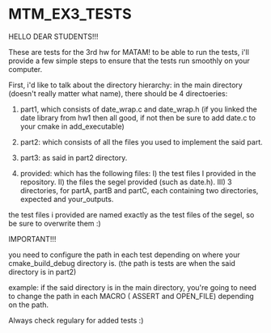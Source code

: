 # MTM_EX3_TESTS


HELLO DEAR STUDENTS!!!

These are tests for the 3rd hw for MATAM!
to be able to run the tests, i'll provide a few simple steps to ensure that the tests run smoothly on your computer.

First, i'd like to talk about the directory hierarchy:
in the main directory (doesn't really matter what name), there should be 4 directoeries:

1) part1, which consists of date_wrap.c and date_wrap.h (if you linked the date library from hw1 then all good, if not then be sure to add date.c to your cmake in add_executable)

2) part2: which consists of all the files you used to implement the said part.

3) part3: as said in part2 directory.

4) provided: which has the following files:
                I) the test files I provided in the repository.
                II) the files the segel provided (such as date.h).
                III) 3 directories, for partA, partB and partC, each containing two directories, expected and your_outputs.
                
the test files i provided are named exactly as the test files of the segel, so be sure to overwrite them :)


IMPORTANT!!!


you need to configure the path in each test depending on where your cmake_build_debug directory is. (the path is tests are when the said directory is in part2)

example:
  if the said directory is in the main directory, you're going to need to change the path in each MACRO ( ASSERT and OPEN_FILE) depending on the path.
  
  
  
  Always check regulary for added tests :)
